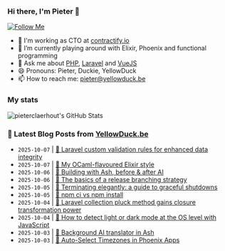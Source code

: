 ### Hi there, I'm Pieter 👋  
[![Follow Me](https://img.shields.io/github/followers/pieterclaerhout?label=Follow&style=social)](https://github.com/pieterclaerhout)

- 🏢 I'm working as CTO at [contractify.io](https://contractify.io)
- 🌱 I’m currently playing around with Elixir, Phoenix and functional programming
- 💬 Ask me about [PHP](https://php.net), [Laravel](http://laravel.com) and [VueJS](https://vuejs.org)
- 😄 Pronouns: Pieter, Duckie, YellowDuck
- 📫 How to reach me: pieter@yellowduck.be

### My stats

![pieterclaerhout's GitHub Stats](https://github-readme-stats.vercel.app/api?username=pieterclaerhout&show_icons=true&count_private=true&line_height=40)

### 📩 Latest Blog Posts from [YellowDuck.be](https://www.yellowduck.be/)
<!-- BLOG-POST-LIST:START -->
- `2025-10-07` | [🔗 Laravel custom validation rules for enhanced data integrity](https://www.yellowduck.be/posts/laravel-custom-validation-rules-for-enhanced-data-integrity)  
- `2025-10-07` | [🔗 My OCaml-flavoured Elixir style](https://www.yellowduck.be/posts/my-ocaml-flavoured-elixir-style)  
- `2025-10-06` | [🔗 Building with Ash, before &amp; after AI](https://www.yellowduck.be/posts/building-with-ash-before-after-ai)  
- `2025-10-06` | [🔗 The basics of a release branching strategy](https://www.yellowduck.be/posts/the-basics-of-a-release-branching-strategy)  
- `2025-10-05` | [🔗 Terminating elegantly: a guide to graceful shutdowns](https://www.yellowduck.be/posts/terminating-elegantly-a-guide-to-graceful-shutdowns)  
- `2025-10-05` | [🔗 npm ci vs npm install](https://www.yellowduck.be/posts/npm-ci-vs-npm-install)  
- `2025-10-04` | [🔗 Laravel collection pluck method gains closure transformation power](https://www.yellowduck.be/posts/laravel-collection-pluck-method-gains-closure-transformation-power)  
- `2025-10-04` | [🔗 How to detect light or dark mode at the OS level with JavaScript](https://www.yellowduck.be/posts/how-to-detect-light-or-dark-mode-at-the-os-level-with-javascript)  
- `2025-10-03` | [🔗 Background AI translator in Ash](https://www.yellowduck.be/posts/background-ai-translator-in-ash)  
- `2025-10-03` | [🔗 Auto-Select Timezones in Phoenix Apps](https://www.yellowduck.be/posts/auto-select-timezones-in-phoenix-apps)  

<!-- BLOG-POST-LIST:END -->
